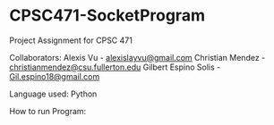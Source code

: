 # CPSC471-SocketProgram
Project Assignment for CPSC 471

Collaborators:
Alexis Vu - alexislayvu@gmail.com
Christian Mendez - christianmendez@csu.fullerton.edu
Gilbert Espino Solis - Gil.espino18@gmail.com

Language used:
Python

How to run Program:
